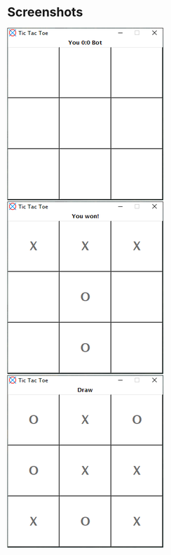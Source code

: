 # Screenshots
<img src="assets/screenshot1.PNG">
<img src="assets/screenshot2.PNG">
<img src="assets/screenshot3.PNG">
